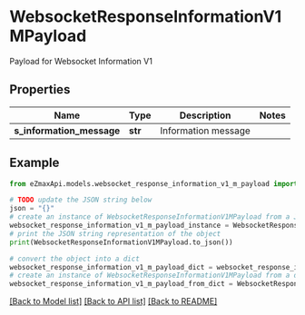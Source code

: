 # WebsocketResponseInformationV1MPayload

Payload for Websocket Information V1

## Properties

Name | Type | Description | Notes
------------ | ------------- | ------------- | -------------
**s_information_message** | **str** | Information message | 

## Example

```python
from eZmaxApi.models.websocket_response_information_v1_m_payload import WebsocketResponseInformationV1MPayload

# TODO update the JSON string below
json = "{}"
# create an instance of WebsocketResponseInformationV1MPayload from a JSON string
websocket_response_information_v1_m_payload_instance = WebsocketResponseInformationV1MPayload.from_json(json)
# print the JSON string representation of the object
print(WebsocketResponseInformationV1MPayload.to_json())

# convert the object into a dict
websocket_response_information_v1_m_payload_dict = websocket_response_information_v1_m_payload_instance.to_dict()
# create an instance of WebsocketResponseInformationV1MPayload from a dict
websocket_response_information_v1_m_payload_from_dict = WebsocketResponseInformationV1MPayload.from_dict(websocket_response_information_v1_m_payload_dict)
```
[[Back to Model list]](../README.md#documentation-for-models) [[Back to API list]](../README.md#documentation-for-api-endpoints) [[Back to README]](../README.md)


